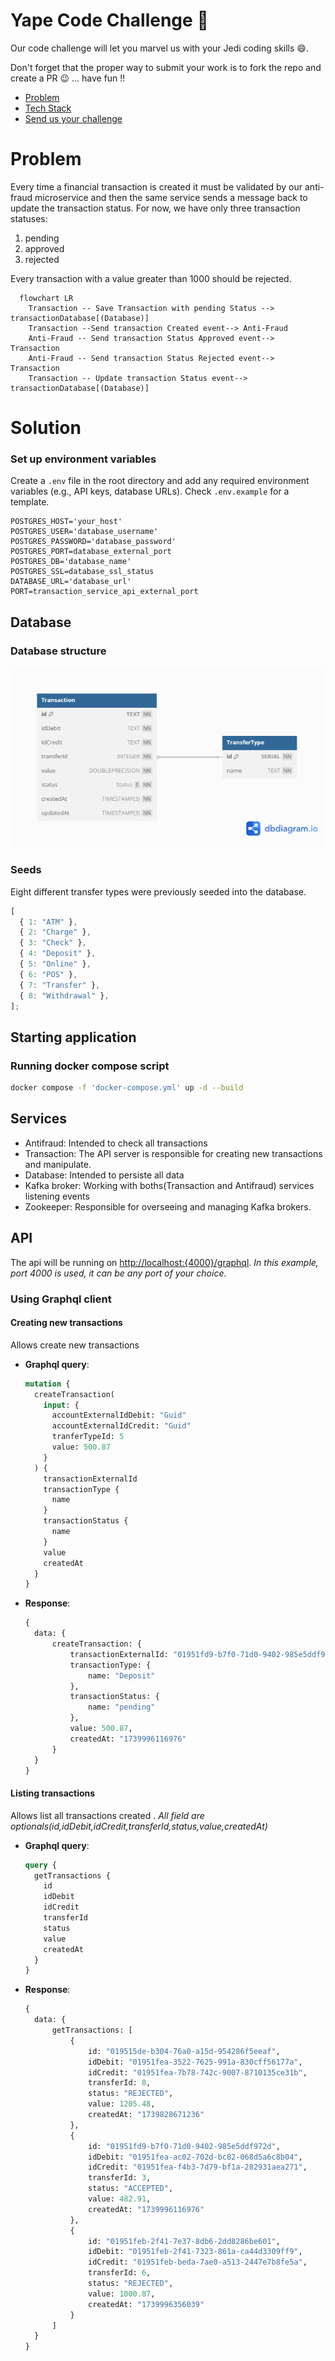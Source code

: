 # Yape Code Challenge :rocket:

Our code challenge will let you marvel us with your Jedi coding skills :smile:.

Don't forget that the proper way to submit your work is to fork the repo and create a PR :wink: ... have fun !!

- [Problem](#problem)
- [Tech Stack](#tech_stack)
- [Send us your challenge](#send_us_your_challenge)

# Problem

Every time a financial transaction is created it must be validated by our anti-fraud microservice and then the same service sends a message back to update the transaction status.
For now, we have only three transaction statuses:

<ol>
  <li>pending</li>
  <li>approved</li>
  <li>rejected</li>  
</ol>

Every transaction with a value greater than 1000 should be rejected.

```mermaid
  flowchart LR
    Transaction -- Save Transaction with pending Status --> transactionDatabase[(Database)]
    Transaction --Send transaction Created event--> Anti-Fraud
    Anti-Fraud -- Send transaction Status Approved event--> Transaction
    Anti-Fraud -- Send transaction Status Rejected event--> Transaction
    Transaction -- Update transaction Status event--> transactionDatabase[(Database)]
```

# Solution

### Set up environment variables

Create a `.env` file in the root directory and add any required environment variables (e.g., API keys, database URLs). Check `.env.example` for a template.

```env
POSTGRES_HOST='your_host'
POSTGRES_USER='database_username'
POSTGRES_PASSWORD='database_password'
POSTGRES_PORT=database_external_port
POSTGRES_DB='database_name'
POSTGRES_SSL=database_ssl_status
DATABASE_URL='database_url'
PORT=transaction_service_api_external_port
```

## Database

### Database structure

![database](db_diagram.png)

### Seeds

Eight different transfer types were previously seeded into the database.

```javascript
[
  { 1: "ATM" },
  { 2: "Charge" },
  { 3: "Check" },
  { 4: "Deposit" },
  { 5: "Online" },
  { 6: "POS" },
  { 7: "Transfer" },
  { 8: "Withdrawal" },
];
```

## Starting application

### Running docker compose script

```bash
docker compose -f 'docker-compose.yml' up -d --build
```

## Services

- Antifraud: Intended to check all transactions
- Transaction: The API server is responsible for creating new transactions and manipulate.
- Database: Intended to persiste all data
- Kafka broker: Working with boths(Transaction and Antifraud) services listening events
- Zookeeper: Responsible for overseeing and managing Kafka brokers.

## API

The api will be running on [http://localhost:{4000}/graphql](http://localhost:4000/graphql).
_In this example, port 4000 is used, it can be any port of your choice._

### Using Graphql client

#### Creating new transactions

Allows create new transactions

- **Graphql query**:

  ```graphql
  mutation {
    createTransaction(
      input: {
        accountExternalIdDebit: "Guid"
        accountExternalIdCredit: "Guid"
        tranferTypeId: 5
        value: 500.87
      }
    ) {
      transactionExternalId
      transactionType {
        name
      }
      transactionStatus {
        name
      }
      value
      createdAt
    }
  }
  ```

- **Response**:

  ```graphql
  {
    data: {
        createTransaction: {
            transactionExternalId: "01951fd9-b7f0-71d0-9402-985e5ddf972d",
            transactionType: {
                name: "Deposit"
            },
            transactionStatus: {
                name: "pending"
            },
            value: 500.87,
            createdAt: "1739996116976"
        }
    }
  }
  ```

#### Listing transactions

Allows list all transactions created
. _All field are optionals(id,idDebit,idCredit,transferId,status,value,createdAt)_

- **Graphql query**:

  ```graphql
  query {
    getTransactions {
      id
      idDebit
      idCredit
      transferId
      status
      value
      createdAt
    }
  }
  ```

- **Response**:

  ```graphql
  {
    data: {
        getTransactions: [
            {
                id: "019515de-b304-76a0-a15d-954286f5eeaf",
                idDebit: "01951fea-3522-7625-991a-830cff56177a",
                idCredit: "01951fea-7b78-742c-9007-8710135ce31b",
                transferId: 8,
                status: "REJECTED",
                value: 1205.48,
                createdAt: "1739828671236"
            },
            {
                id: "01951fd9-b7f0-71d0-9402-985e5ddf972d",
                idDebit: "01951fea-ac02-702d-bc82-068d5a6c8b04",
                idCredit: "01951fea-f4b3-7d79-bf1a-282931aea271",
                transferId: 3,
                status: "ACCEPTED",
                value: 482.91,
                createdAt: "1739996116976"
            },
            {
                id: "01951feb-2f41-7e37-8db6-2dd8286be601",
                idDebit: "01951feb-2f41-7323-861a-ca44d3309ff9",
                idCredit: "01951feb-beda-7ae0-a513-2447e7b8fe5a",
                transferId: 6,
                status: "REJECTED",
                value: 1000.87,
                createdAt: "1739996356039"
            }
        ]
    }
  }
  ```
